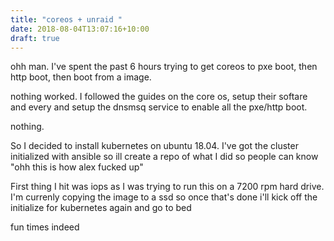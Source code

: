 ```yaml
---
title: "coreos + unraid "
date: 2018-08-04T13:07:16+10:00
draft: true
---
```



ohh man. I've spent the past 6 hours trying to get coreos to pxe boot, then http boot, then boot from a image.

nothing worked. I followed the guides on the core os, setup their softare and every and setup the dnsmsq service to enable all the pxe/http boot.

nothing.

So I decided to install kubernetes on ubuntu 18.04. I've got the cluster initialized with ansible so ill create a repo of what I did so people can know "ohh this is how alex fucked up"

First thing I hit was iops as I was trying to run this on a 7200 rpm hard drive. I'm currenly copying the image to a ssd so once that's done i'll kick off the initialize for kubernetes again and go to bed

fun times indeed
